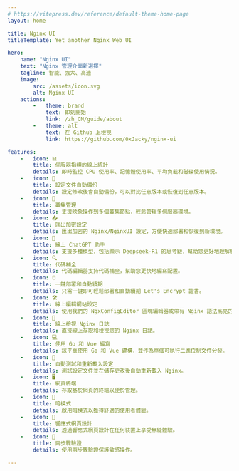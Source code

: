 ```yaml
---
# https://vitepress.dev/reference/default-theme-home-page
layout: home

title: Nginx UI
titleTemplate: Yet another Nginx Web UI

hero:
    name: "Nginx UI"
    text: "Nginx 管理介面新選擇"
    tagline: 智能、強大、高速
    image:
        src: /assets/icon.svg
        alt: Nginx UI
    actions:
        -   theme: brand
            text: 即刻開始
            link: /zh_CN/guide/about
        -   theme: alt
            text: 在 Github 上檢視
            link: https://github.com/0xJacky/nginx-ui

features:
    -   icon: 📊
        title: 伺服器指標的線上統計
        details: 即時監控 CPU 使用率、記憶體使用率、平均負載和磁碟使用情況。
    -   icon: 💾
        title: 設定文件自動備份
        details: 設定修改後會自動備份，可以對比任意版本或恢復到任意版本。
    -   icon: 🔄
        title: 叢集管理
        details: 支援映象操作到多個叢集節點，輕鬆管理多伺服器環境。
    -   icon: 📤
        title: 匯出加密設定
        details: 匯出加密的 Nginx/NginxUI 設定，方便快速部署和恢復到新環境。
    -   icon: 💬
        title: 線上 ChatGPT 助手
        details: 支援多種模型，包括顯示 Deepseek-R1 的思考鏈，幫助您更好地理解和最佳化設定。
    -   icon: 🔍
        title: 代碼補全
        details: 代碼編輯器支持代碼補全，幫助您更快地編寫配置。
    -   icon: 🖱️
        title: 一鍵部署和自動續期
        details: 只需一鍵即可輕鬆部署和自動續期 Let's Encrypt 證書。
    -   icon: 🛠️
        title: 線上編輯網站設定
        details: 使用我們的 NgxConfigEditor 區塊編輯器或帶有 Nginx 語法高亮的 Ace 程式碼編輯器編輯設定。
    -   icon: 📜
        title: 線上檢視 Nginx 日誌
        details: 直接線上存取和檢視您的 Nginx 日誌。
    -   icon: 💻
        title: 使用 Go 和 Vue 編寫
        details: 該平臺使用 Go 和 Vue 建構，並作為單個可執行二進位制文件分發。
    -   icon: 🔄
        title: 自動測試和重新載入設定
        details: 測試設定文件並在儲存更改後自動重新載入 Nginx。
    -   icon: 🖥️
        title: 網頁終端
        details: 存取基於網頁的終端以便於管理。
    -   icon: 🌙
        title: 暗模式
        details: 啟用暗模式以獲得舒適的使用者體驗。
    -   icon: 📱
        title: 響應式網頁設計
        details: 透過響應式網頁設計在任何裝置上享受無縫體驗。
    -   icon: 🔐
        title: 兩步驟驗證
        details: 使用兩步驟驗證保護敏感操作。

---
```


